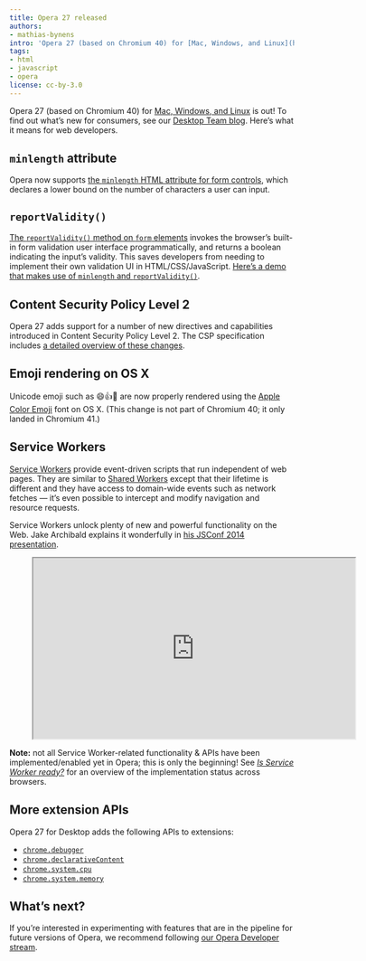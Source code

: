 ```yaml
---
title: Opera 27 released
authors:
- mathias-bynens
intro: 'Opera 27 (based on Chromium 40) for [Mac, Windows, and Linux](http://www.opera.com/computer) is out! To find out what’s new for consumers, see our [Desktop Team blog](http://blogs.opera.com/desktop/). Here’s what it means for web developers.'
tags:
- html
- javascript
- opera
license: cc-by-3.0
---
```


Opera 27 (based on Chromium 40) for [Mac, Windows, and Linux](http://www.opera.com/computer) is out! To find out what’s new for consumers, see our [Desktop Team blog](http://blogs.opera.com/desktop/2015/01/opera-27-computers-bookmarks-tabs-navigation-bar/). Here’s what it means for web developers.

## `minlength` attribute

Opera now supports [the `minlength` HTML attribute for form controls](https://html.spec.whatwg.org/multipage/forms.html#attr-fe-minlength), which declares a lower bound on the number of characters a user can input.

## `reportValidity()`

[The `reportValidity()` method on `form` elements](https://html.spec.whatwg.org/multipage/forms.html#dom-form-reportvalidity) invokes the browser’s built-in form validation user interface programmatically, and returns a boolean indicating the input’s validity. This saves developers from needing to implement their own validation UI in HTML/CSS/JavaScript. [Here’s a demo that makes use of `minlength` and `reportValidity()`](https://googlechrome.github.io/samples/report-validity/).

## Content Security Policy Level 2

Opera 27 adds support for a number of new directives and capabilities introduced in Content Security Policy Level 2. The CSP specification includes [a detailed overview of these changes](https://w3c.github.io/webappsec/specs/content-security-policy/#changes-from-level-1).

## Emoji rendering on OS X

Unicode emoji such as 😄👍👏 are now properly rendered using the [Apple Color Emoji](https://en.wikipedia.org/wiki/Apple_Color_Emoji) font on OS X. (This change is not part of Chromium 40; it only landed in Chromium 41.)

## Service Workers

[Service Workers](https://slightlyoff.github.io/ServiceWorker/spec/service_worker/) provide event-driven scripts that run independent of web pages. They are similar to [Shared Workers](https://dev.opera.com/articles/web-workers-rise-up/) except that their lifetime is different and they have access to domain-wide events such as network fetches — it’s even possible to intercept and modify navigation and resource requests.

Service Workers unlock plenty of new and powerful functionality on the Web. Jake Archibald explains it wonderfully in [his JSConf 2014 presentation](http://2014.jsconf.eu/speakers/jake-archibald-the-serviceworker-is-coming-look-busy.html).

<figure class="figure">
	<iframe src="https://www.youtube.com/embed/SmZ9XcTpMS4" width="570" height="320" allowfullscreen class="figure__media"></iframe>
</figure>

**Note:** not all Service Worker-related functionality & APIs have been implemented/enabled yet in Opera; this is only the beginning! See [_Is Service Worker ready?_](https://jakearchibald.github.io/isserviceworkerready/) for an overview of the implementation status across browsers.

## More extension APIs

Opera 27 for Desktop adds the following APIs to extensions:

* [`chrome.debugger`](https://developer.chrome.com/extensions/debugger)
* [`chrome.declarativeContent`](https://developer.chrome.com/extensions/declarativeContent)
* [`chrome.system.cpu`](https://developer.chrome.com/extensions/system_cpu)
* [`chrome.system.memory`](https://developer.chrome.com/extensions/system_memory)

## What’s next?

If you’re interested in experimenting with features that are in the pipeline for future versions of Opera, we recommend following [our Opera Developer stream](http://www.opera.com/developer).
